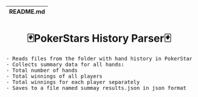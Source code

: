 README.md |
|:---|
<h1 align="center">🃏PokerStars History Parser🃏</h1>
<div align="width">
<pre>- Reads files from the folder with hand history in PokerStars format
- Collects summary data for all hands:
- Total number of hands
- Total winnings of all players
- Total winnings for each player separately
- Saves to a file named summay_results.json in json format</pre>
</div>
